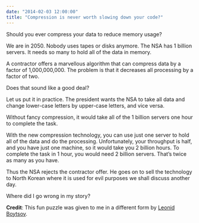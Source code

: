 ```yaml
---
date: "2014-02-03 12:00:00"
title: "Compression is never worth slowing down your code?"
---
```




Should you ever compress your data to reduce memory usage?

We are in 2050. Nobody uses tapes or disks anymore. The NSA has 1 billion servers. It needs so many to hold all of the data in memory. 

A contractor offers a marvellous algorithm that can compress data by a factor of 1,000,000,000. The problem is that it decreases all processing by a factor of two.

Does that sound like a good deal?

Let us put it in practice. The president wants the NSA to take all data and change lower-case letters by upper-case letters, and vice versa.

Without fancy compression, it would take all of the 1 billion servers one hour to complete the task.

With the new compression technology, you can use just one server to hold all of the data and do the processing. Unfortunately, your throughput is half, and you have just one machine, so it would take you 2 billion hours. To complete the task in 1 hour, you would need 2 billion servers. That&rsquo;s twice as many as you have.

Thus the NSA rejects the contractor offer. He goes on to sell the technology to North Korean where it is used for evil purposes we shall discuss another day.

Where did I go wrong in my story?

__Credit__: This fun puzzle was given to me in a different form by [Leonid Boytsov](http://searchivarius.org/about).

